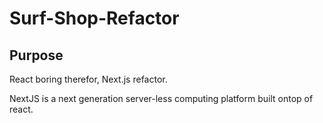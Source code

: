 # Surf-Shop-Refactor

## Purpose

React boring therefor, Next.js refactor.

NextJS is a next generation server-less computing platform built ontop of react.
